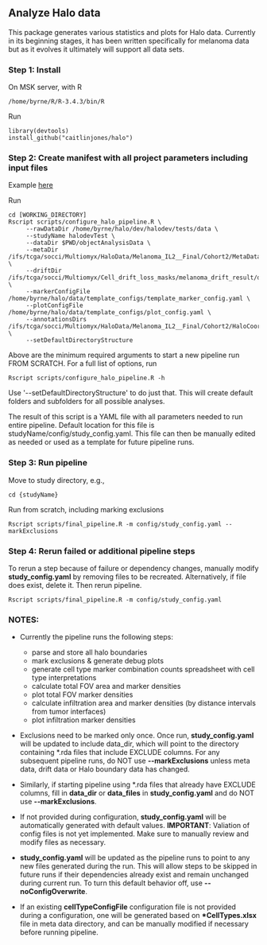 ## Analyze Halo data
This package generates various statistics and plots for Halo data. Currently in its 
beginning stages, it has been written specifically for melanoma data but as it evolves
it ultimately will support all data sets.

### Step 1: Install
On MSK server, with R 
```{r eval=FALSE}
/home/byrne/R/R-3.4.3/bin/R
```
Run
```{r eval=FALSE}
library(devtools)
install_github("caitlinjones/halo")
```
### Step 2: Create manifest with all project parameters including input files
Example [here](example/manifest.txt) 

Run
```{r eval=FALSE}
cd [WORKING_DIRECTORY]
Rscript scripts/configure_halo_pipeline.R \
     --rawDataDir /home/byrne/halo/dev/halodev/tests/data \
     --studyName halodevTest \
     --dataDir $PWD/objectAnalysisData \
     --metaDir /ifs/tcga/socci/Multiomyx/HaloData/Melanoma_IL2__Final/Cohort2/MetaData \
     --driftDir /ifs/tcga/socci/Multiomyx/Cell_drift_loss_masks/melanoma_drift_result/drift_summary \
     --markerConfigFile /home/byrne/halo/data/template_configs/template_marker_config.yaml \
     --plotConfigFile /home/byrne/halo/data/template_configs/plot_config.yaml \
     --annotationsDirs /ifs/tcga/socci/Multiomyx/HaloData/Melanoma_IL2__Final/Cohort2/HaloCoordinates \
     --setDefaultDirectoryStructure
```

Above are the minimum required arguments to start a new pipeline run FROM SCRATCH. For a full list of options, run
```{r eval=FALSE}
Rscript scripts/configure_halo_pipeline.R -h
```

Use '--setDefaultDirectoryStructure' to do just that. This will create default folders and subfolders for all possible analyses. 

The result of this script is a YAML file with all parameters needed to run entire pipeline. Default location for this file is studyName/config/study_config.yaml. This file can then be manually edited as needed or used as a template for future pipeline runs.

### Step 3: Run pipeline
Move to study directory, e.g., 
```{r eval=FALSE}
cd {studyName}
```

Run from scratch, including marking exclusions
```{r eval=FALSE}
Rscript scripts/final_pipeline.R -m config/study_config.yaml --markExclusions
```

### Step 4: Rerun failed or additional pipeline steps
To rerun a step because of failure or dependency changes, manually modify __study_config.yaml__ by removing files to be recreated. Alternatively, if file does exist, delete it. Then rerun pipeline.
```{r eval=FALSE}
Rscript scripts/final_pipeline.R -m config/study_config.yaml
```

### NOTES: 
* Currently the pipeline runs the following steps:
   - parse and store all halo boundaries
   - mark exclusions & generate debug plots
   - generate cell type marker combination counts spreadsheet with cell type interpretations
   - calculate total FOV area and marker densities
   - plot total FOV marker densities
   - calculate infiltration area and marker densities (by distance intervals from tumor interfaces)
   - plot infiltration marker densities

* Exclusions need to be marked only once. Once run, __study_config.yaml__ will be updated to include data_dir, which will point to the directory containing \*.rda files that include EXCLUDE columns. For any subsequent pipeline runs, do NOT use __--markExclusions__ unless meta data, drift data or Halo boundary data has changed. 

* Similarly, if starting pipeline using \*.rda files that already have EXCLUDE columns, fill in __data_dir__ or __data_files__ in __study_config.yaml__ and do NOT use __--markExclusions__.

* If not provided during configuration, __study_config.yaml__ will be automatically generated with default values. __IMPORTANT__: Valiation of config files is not yet implemented. Make sure to manually review and modify files as necessary. 

* __study_config.yaml__ will be updated as the pipeline runs to point to any new files generated during the run. This will allow steps to be skipped in future runs if their dependencies already exist and remain unchanged during current run. To turn this default behavior off, use __--noConfigOverwrite__.
 
* If an existing __cellTypeConfigFile__ configuration file is not provided during a configuration, one will be generated based on __\*CellTypes.xlsx__ file in meta data directory, and can be manually modified if necessary before running pipeline.
